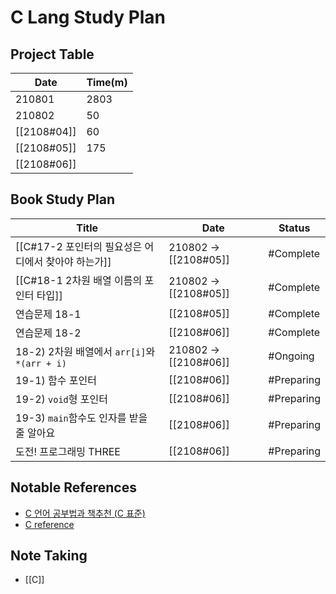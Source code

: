 # C Lang Study Plan 

## Project Table
| Date        | Time(m) |
| ----------- | ------- |
| 210801      | 2803    |
| 210802      | 50      |
| [[2108#04]] | 60      |
| [[2108#05]] | 175     |
| [[2108#06]] |         |


## Book Study Plan
| Title                                               | Date                  | Status    |
| --------------------------------------------------- | --------------------- | --------- |
| [[C#17-2 포인터의 필요성은 어디에서 찾아야 하는가]] | 210802 -> [[2108#05]] | #Complete |
| [[C#18-1 2차원 배열 이름의 포인터 타입]]            | 210802 -> [[2108#05]] | #Complete |
| 연습문제 18-1                                       | [[2108#05]]           | #Complete |
| 연습문제 18-2                                       | [[2108#06]]           | #Complete |
| 18-2) 2차원 배열에서 `arr[i]`와 `*(arr + i)`        | 210802 -> [[2108#06]] | #Ongoing  |
| 19-1) 함수 포인터                                   | [[2108#06]]           | #Preparing           |
| 19-2) `void`형 포인터                               | [[2108#06]]           | #Preparing |
| 19-3) `main`함수도 인자를 받을 줄 알아요            | [[2108#06]]           | #Preparing   |
| 도전! 프로그래밍 THREE                              | [[2108#06]]           | #Preparing   |


## Notable References
- [C 언어 공부법과 책추천 (C 표준)](https://sunyzero.tistory.com/m/225)
- [C reference](https://en.cppreference.com/w/c)

## Note Taking
- [[C]]